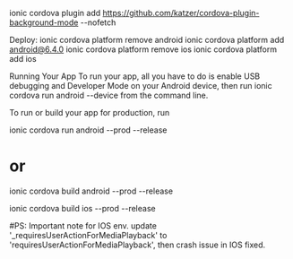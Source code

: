 ionic cordova plugin add https://github.com/katzer/cordova-plugin-background-mode --nofetch

Deploy: 
ionic cordova platform remove android
ionic cordova platform add android@6.4.0
ionic cordova platform remove ios
ionic cordova platform add ios 





Running Your App
To run your app, all you have to do is enable USB debugging and Developer Mode on your Android device, then run ionic cordova run android --device from the command line.

To run or build your app for production, run

ionic cordova run android --prod --release
# or
ionic cordova build android --prod --release



ionic cordova build ios --prod --release


#PS: Important note for IOS env.
update '_requiresUserActionForMediaPlayback' to 'requiresUserActionForMediaPlayback', then crash issue in IOS fixed.